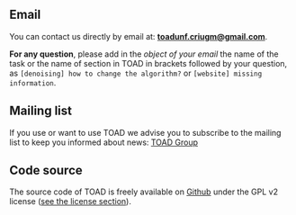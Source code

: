 ## Email

You can contact us directly by email at: [**toadunf.criugm@gmail.com**](toadunf.criugm@gmail.com).

**For any question**, please add in the *object of your email* the name of the task or the name of section in TOAD in brackets followed by your question, as `[denoising] how to change the algorithm?` or `[website] missing information`.

## Mailing list

If you use or want to use TOAD we advise you to subscribe to the mailing list to keep you informed about news: [TOAD Group](https://groups.google.com/d/forum/toad-info)

## Code source

The source code of TOAD is freely available on [Github](https://github.com/UNFmontreal/toad) under the GPL v2 license ([see the license section](license.md)).
